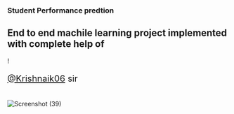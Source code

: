 ### Student Performance predtion 
## End to end machile learning project implemented with complete help of  
\!<p style="font-size: 20px;">[@Krishnaik06](https://github.com/Krishnaik06) sir</p><br>
![Screenshot (39)](https://github.com/Govardhan211103/Student_performance_prediction/assets/112187319/28f9a7eb-027c-415a-a07a-3ce88b7d78e8)
